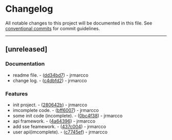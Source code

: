 # Changelog

All notable changes to this project will be documented in this file. See [conventional commits](https://www.conventionalcommits.org/) for commit guidelines.

---
## [unreleased]

### Documentation

- readme file. - ([dd34bd7](https://github.com/jrmarcco/easy-chat/commit/dd34bd7c97e8b5a8fb70ec3b07d0e31a255ee9c5)) - jrmarcco
- change log. - ([c4dbfd2](https://github.com/jrmarcco/easy-chat/commit/c4dbfd2a54bc116ce65460248a925616f1b3ee5b)) - jrmarcco

### Features

- init project. - ([280642b](https://github.com/jrmarcco/easy-chat/commit/280642bcbbfd5a4d6ec07b245a7a3858945119c1)) - jrmarcco
- imcomplete code. - ([bff6007](https://github.com/jrmarcco/easy-chat/commit/bff6007f31a235992c88634c2c2f92f7f8ab2009)) - jrmarcco
- some init code (incomplete). - ([0bc4f38](https://github.com/jrmarcco/easy-chat/commit/0bc4f38883d4d8b03ea845bbe2e7b9ea54673c2f)) - jrmarcco
- api framework. - ([4a64396](https://github.com/jrmarcco/easy-chat/commit/4a64396d9a087c887de0f9e3d0945a9c1bce2928)) - jrmarcco
- add sse feamework. - ([437c004](https://github.com/jrmarcco/easy-chat/commit/437c004a89ed60d801c8a8061b82feba1cd8dd71)) - jrmarcco
- user api(imcomplete). - ([c7745ef](https://github.com/jrmarcco/easy-chat/commit/c7745ef0c5ecca1f2ac516f8a7e8083f05539bfa)) - jrmarcco

<!-- generated by git-cliff -->